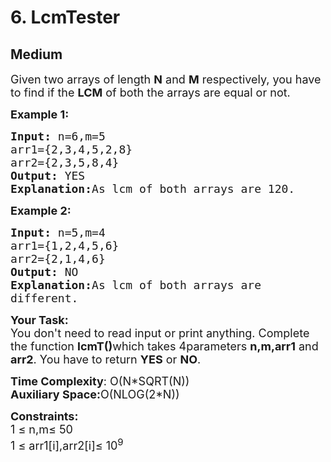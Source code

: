 # 6. LcmTester
## Medium 
<div class="problem-statement">
                <p></p><p><span style="font-size:18px">Given two arrays of length&nbsp;<strong>N</strong> and <strong>M</strong> respectively, you have to find if the <strong>LCM</strong> of both the arrays are equal or not.</span></p>

<p><span style="font-size:18px"><strong>Example 1:</strong></span></p>

<pre><span style="font-size:18px"><strong>Input: </strong>n=6,m=5<strong>       
</strong>arr1={2,3,4,5,2,8}       
arr2={2,3,5,8,4}
<strong>Output:</strong> YES
<strong>Explanation:</strong>As lcm of both arrays are 120.</span></pre>

<p><span style="font-size:18px"><strong>Example 2:</strong></span></p>

<pre><span style="font-size:18px"><strong>Input: </strong>n=5,m=4<strong>       
</strong>arr1={1,2,4,5,6}       
arr2={2,1,4,6}
<strong>Output: </strong>NO
<strong>Explanation:</strong>As lcm of both arrays are
different.</span></pre>

<p><span style="font-size:18px"><strong>Your Task:</strong><br>
You don't need to read input or print anything. Complete the function <strong>lcmT()</strong>which takes 4parameters <strong>n,m,arr1</strong> and <strong>arr2</strong>. You have to return <strong>YES</strong> or <strong>NO</strong>.</span></p>

<p><span style="font-size:18px"><strong>Time Complexity</strong>: O(N*SQRT(N))<br>
<strong>Auxiliary Space:</strong>O(NLOG(2*N))</span></p>

<p><span style="font-size:18px"><strong>Constraints:</strong><br>
1 ≤ n,m≤ 50<br>
1 ≤ arr1[i],arr2[i]≤ 10<sup>9</sup></span></p>
 <p></p>
            </div>